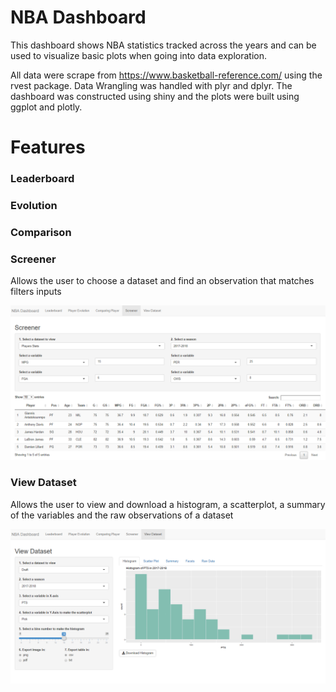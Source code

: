 # NBA Dashboard

This dashboard shows NBA statistics tracked across the years and
can be used to visualize basic plots when going into data exploration. 

All data were scrape from https://www.basketball-reference.com/ using the rvest package.
Data Wrangling was handled with plyr and dplyr.
The dashboard was constructed using shiny and the plots were built using ggplot and plotly.

# Features

### Leaderboard

### Evolution

### Comparison

### Screener

Allows the user to choose a dataset and find an observation that matches filters inputs

![Screenshot](screenshots/screener.png)

### View Dataset

Allows the user to view and download a histogram, a scatterplot, a summary of the variables and the raw observations of a dataset 

![Screenshot](screenshots/view_dataset.png)

